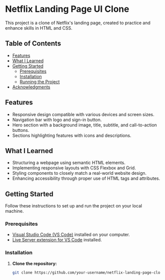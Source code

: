 # Netflix Landing Page UI Clone

This project is a clone of Netflix's landing page, created to practice and enhance skills in HTML and CSS.

## Table of Contents

- [Features](#features)
- [What I Learned](#what-i-learned)
- [Getting Started](#getting-started)
  - [Prerequisites](#prerequisites)
  - [Installation](#installation)
  - [Running the Project](#running-the-project)
- [Acknowledgments](#acknowledgments)

## Features

- Responsive design compatible with various devices and screen sizes.
- Navigation bar with logo and sign-in button.
- Hero section with a background image, title, subtitle, and call-to-action buttons.
- Sections highlighting features with icons and descriptions.

## What I Learned

- Structuring a webpage using semantic HTML elements.
- Implementing responsive layouts with CSS Flexbox and Grid.
- Styling components to closely match a real-world website design.
- Enhancing accessibility through proper use of HTML tags and attributes.

## Getting Started

Follow these instructions to set up and run the project on your local machine.

### Prerequisites

- [Visual Studio Code (VS Code)](https://code.visualstudio.com/) installed on your computer.
- [Live Server extension for VS Code](https://marketplace.visualstudio.com/items?itemName=ritwickdey.LiveServer) installed.

### Installation

1. **Clone the repository:**

   ```bash
   git clone https://github.com/your-username/netflix-landing-page-clone.git
